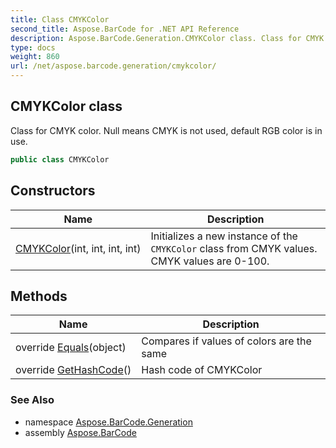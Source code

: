 ```yaml
---
title: Class CMYKColor
second_title: Aspose.BarCode for .NET API Reference
description: Aspose.BarCode.Generation.CMYKColor class. Class for CMYK color. Null means CMYK is not used default RGB color is in use
type: docs
weight: 860
url: /net/aspose.barcode.generation/cmykcolor/
---
```

## CMYKColor class

Class for CMYK color. Null means CMYK is not used, default RGB color is in use.

```csharp
public class CMYKColor
```

## Constructors

| Name | Description |
| --- | --- |
| [CMYKColor](cmykcolor/)(int, int, int, int) | Initializes a new instance of the `CMYKColor` class from CMYK values. CMYK values are 0-100. |

## Methods

| Name | Description |
| --- | --- |
| override [Equals](../../aspose.barcode.generation/cmykcolor/equals/)(object) | Compares if values of colors are the same |
| override [GetHashCode](../../aspose.barcode.generation/cmykcolor/gethashcode/)() | Hash code of CMYKColor |

### See Also

* namespace [Aspose.BarCode.Generation](../../aspose.barcode.generation/)
* assembly [Aspose.BarCode](../../)


